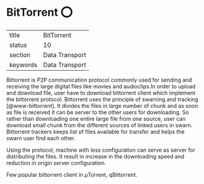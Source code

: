 # BitTorrent :o:


|          |                |
| -------- | -------------- |
| title    | BitTorrent     | 
| status   | 10             |
| section  | Data Transport |
| keywords | Data Transport |



Bittorrent is P2P communication protocol commonly used for sending and
receiving the large digital files like movies and audioclips.In order
to upload and download file, user have to download bittorrent client
which implement the bittorrent protocol. Bittorrent uses the principle
of swarning and tracking [@www-bittorrent]. It divides the files
in large number of chunk and as soon as file is received it can be
server to the other users for downloading.  So rather than downloading
one entire large file from one source, user can download small chunk
from the different sources of linked users in swarn. Bittorrent
trackers keeps list of files available for transfer and helps the
swarn user find each other.

Using the protocol, machine with less configuration can serve as
server for distributing the files. It result in increase in the
downloading speed and reduction in origin server configuration.

Few popular bittorrent client in $\mu$Torrent, qBittorrent.



